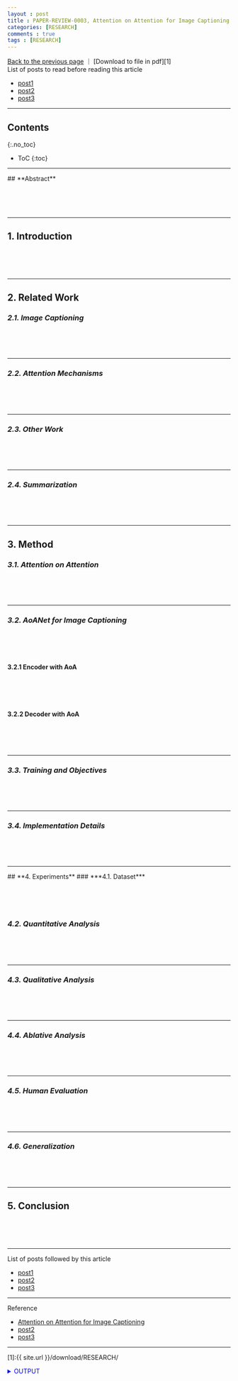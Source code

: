 ```yaml
---
layout : post
title : PAPER-REVIEW-0003, Attention on Attention for Image Captioning
categories: [RESEARCH]
comments : true
tags : [RESEARCH]
---
```


[Back to the previous page](https://userdyk-github.github.io/research/PAPER-REVIEW.html)
｜ [Download to file in pdf][1] <br>
List of posts to read before reading this article
- <a href='https://userdyk-github.github.io/'>post1</a>
- <a href='https://userdyk-github.github.io/'>post2</a>
- <a href='https://userdyk-github.github.io/'>post3</a>

---

## Contents
{:.no_toc}

* ToC
{:toc}

<hr class="division1">
## **Abstract**

<br><br><br>
<hr class="division2">


## **1. Introduction**

<br><br><br>
<hr class="division2">

## **2. Related Work**
### ***2.1. Image Captioning***
<br><br><br>

---

### ***2.2. Attention Mechanisms***
<br><br><br>

---

### ***2.3. Other Work***
<br><br><br>

---

### ***2.4. Summarization***
<br><br><br>

<hr class="division2">

## **3. Method**
### ***3.1. Attention on Attention***
<br><br><br>

---

### ***3.2. AoANet for Image Captioning***
<br><br><br>

#### 3.2.1 Encoder with AoA

<br><br><br>
#### 3.2.2 Decoder with AoA

<br><br><br>

---

### ***3.3. Training and Objectives***
<br><br><br>

---

### ***3.4. Implementation Details***

<br><br><br>
<hr class="division2">
## **4. Experiments**
### ***4.1. Dataset***

<br><br><br>
### ***4.2. Quantitative Analysis***

<br><br><br>

---

### ***4.3. Qualitative Analysis***

<br><br><br>

---

### ***4.4. Ablative Analysis***
<br><br><br>

---

### ***4.5. Human Evaluation***
<br><br><br>

---

### ***4.6. Generalization***
<br><br><br>

<hr class="division2">

## **5. Conclusion**

<br><br><br>

<hr class="division1">

List of posts followed by this article
- [post1](https://userdyk-github.github.io/)
- <a href='https://userdyk-github.github.io/'>post2</a>
- <a href='https://userdyk-github.github.io/'>post3</a>

---

Reference
- <a href="https://arxiv.org/pdf/1908.06954.pdf" target="_blank">Attention on Attention for Image Captioning</a>
- <a href='https://userdyk-github.github.io/'>post2</a>
- <a href='https://userdyk-github.github.io/'>post3</a>

---

[1]:{{ site.url }}/download/RESEARCH/

<details markdown="1">
<summary class='jb-small' style="color:blue">OUTPUT</summary>
<hr class='division3'>
<hr class='division3'>
</details>
